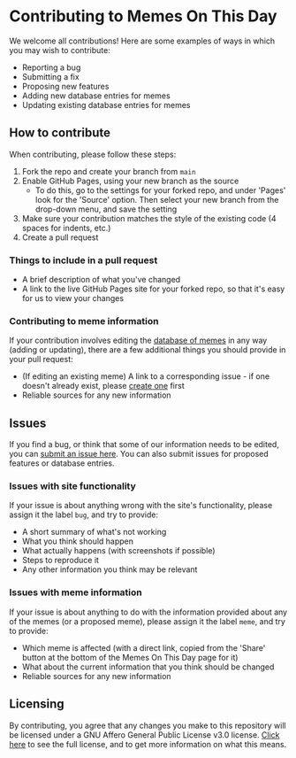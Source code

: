 # Contributing to Memes On This Day
We welcome all contributions! Here are some examples of ways in which you may wish to contribute:

- Reporting a bug
- Submitting a fix
- Proposing new features
- Adding new database entries for memes
- Updating existing database entries for memes

## How to contribute

When contributing, please follow these steps:
1. Fork the repo and create your branch from `main`
2. Enable GitHub Pages, using your new branch as the source
    - To do this, go to the settings for your forked repo, and under 'Pages' look for the 'Source' option. Then select your new branch from the drop-down menu, and save the setting
3. Make sure your contribution matches the style of the existing code (4 spaces for indents, etc.)
4. Create a pull request

### Things to include in a pull request

- A brief description of what you've changed
- A link to the live GitHub Pages site for your forked repo, so that it's easy for us to view your changes

### Contributing to meme information

If your contribution involves editing the [database of memes](https://github.com/dylanjaide/memes-on-this-day/blob/main/data.js) in any way (adding or updating), there are a few additional things you should provide in your pull request:
- (If editing an existing meme) A link to a corresponding issue - if one doesn't already exist, please [create one](#issues-with-meme-information) first
- Reliable sources for any new information

## Issues
If you find a bug, or think that some of our information needs to be edited, you can [submit an issue here](https://github.com/dylanjaide/memes-on-this-day/issues). You can also submit issues for proposed features or database entries.

### Issues with site functionality
If your issue is about anything wrong with the site's functionality, please assign it the label `bug`, and try to provide:
- A short summary of what's not working
- What you think should happen
- What actually happens (with screenshots if possible)
- Steps to reproduce it
- Any other information you think may be relevant

### Issues with meme information
If your issue is about anything to do with the information provided about any of the memes (or a proposed meme), please assign it the label `meme`, and try to provide:
- Which meme is affected (with a direct link, copied from the 'Share' button at the bottom of the Memes On This Day page for it)
- What about the current information that you think should be changed
- Reliable sources for any new information

## Licensing
By contributing, you agree that any changes you make to this repository will be licensed under a GNU Affero General Public License v3.0 license. [Click here](https://github.com/dylanjaide/memes-on-this-day/blob/main/LICENSE.md) to see the full license, and to get more information on what this means.
